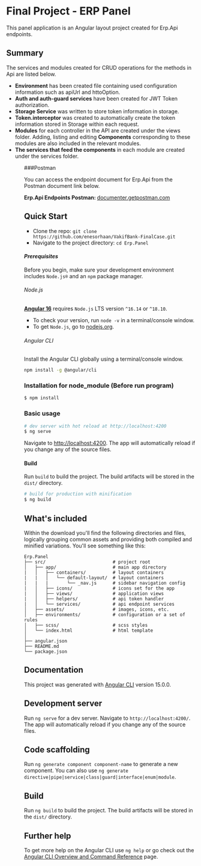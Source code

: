 # Final Project - ERP Panel 

This panel application is an Angular layout project created for Erp.Api endpoints. 

## Summary

<p>
    The services and modules created for CRUD operations for the methods in Api are listed below.
    <ul>
        <li><strong>Environment</strong> has been created file containing used configuration information such as apiUrl and httoOption.</li>
        <li><strong>Auth and auth-guard services</strong> have been created for JWT Token authorization.</li>
        <li><strong>Storage Service</strong> was written to store token information in storage.</li>
        <li><strong>Token.interceptor </strong> was created to automatically create the token information stored in Storage within each request.</li>
        <li><strong>Modules</strong> for each controller in the API are created under the views folder. Adding, listing and editing <strong>Components</strong> corresponding to these modules are also included in the relevant modules.</li>
        <li><strong>The services that feed the components</strong> in each module are created under the services folder.</li>
    <ul>
</p>

###Postman
<p>
    You can access the endpoint document for Erp.Api from the Postman document link below.
</p>

<div>
    <strong>Erp.Api Endpoints Postman: </strong> <a href="https://documenter.getpostman.com/view/29567242/2s9YXk2fj3">documenter.getpostman.com</a>
</div>

## Quick Start

- Clone the repo: `git clone https://github.com/enesorhaan/VakifBank-FinalCase.git`
- Navigate to the project directory: `cd Erp.Panel`

#### <i>Prerequisites</i>
Before you begin, make sure your development environment includes `Node.js®` and an `npm` package manager.

###### Node.js
[**Angular 16**](https://angular.io/guide/what-is-angular) requires `Node.js` LTS version `^16.14` or `^18.10`.

- To check your version, run `node -v` in a terminal/console window.
- To get `Node.js`, go to [nodejs.org](https://nodejs.org/).

###### Angular CLI
Install the Angular CLI globally using a terminal/console window.
```bash
npm install -g @angular/cli
```

### Installation for node_module (Before run program)

``` bash
$ npm install
```

### Basic usage

``` bash
# dev server with hot reload at http://localhost:4200
$ ng serve
```

Navigate to [http://localhost:4200](http://localhost:4200). The app will automatically reload if you change any of the source files.

#### Build

Run `build` to build the project. The build artifacts will be stored in the `dist/` directory.

```bash
# build for production with minification
$ ng build
```
## What's included

Within the download you'll find the following directories and files, logically grouping common assets and providing both compiled and minified variations. You'll see something like this:

```
Erp.Panel
├── src/                         # project root
│   ├── app/                     # main app directory
|   │   ├── containers/          # layout containers
|   |   │   └── default-layout/  # layout containers
|   |   |       └── _nav.js      # sidebar navigation config
|   │   ├── icons/               # icons set for the app
|   │   ├── views/               # application views
|   │   ├── helpers/             # api token handler
|   │   └── services/            # api endpoint services
│   ├── assets/                  # images, icons, etc.
│   ├── environments/            # configuration or a set of rules
│   ├── scss/                    # scss styles
│   └── index.html               # html template
│
├── angular.json
├── README.md
└── package.json
```

## Documentation

This project was generated with [Angular CLI](https://github.com/angular/angular-cli) version 15.0.0.

## Development server

Run `ng serve` for a dev server. Navigate to `http://localhost:4200/`. The app will automatically reload if you change any of the source files.

## Code scaffolding

Run `ng generate component component-name` to generate a new component. You can also use `ng generate directive|pipe|service|class|guard|interface|enum|module`.

## Build

Run `ng build` to build the project. The build artifacts will be stored in the `dist/` directory.

## Further help

To get more help on the Angular CLI use `ng help` or go check out the [Angular CLI Overview and Command Reference](https://angular.io/cli) page.



